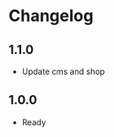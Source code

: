 Changelog
=========

1.1.0
-----------------
  * Update cms and shop
  
1.0.0
-----------------
  * Ready
